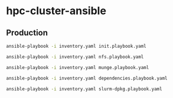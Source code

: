 # hpc-cluster-ansible

## Production

```bash
ansible-playbook -i inventory.yaml init.playbook.yaml
```

```bash
ansible-playbook -i inventory.yaml nfs.playbook.yaml
```

```bash
ansible-playbook -i inventory.yaml munge.playbook.yaml
```

```bash
ansible-playbook -i inventory.yaml dependencies.playbook.yaml
```

```bash
ansible-playbook -i inventory.yaml slurm-dpkg.playbook.yaml
```
